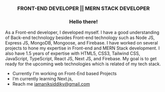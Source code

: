 <h3 align="center">FRONT-END DEVELOPER || MERN STACK DEVELOPER</h3>  

### <div align="center">Hello there!
As a Front-end developer, I developed myself. I have a good understanding of Back-end technology besides Front-end technology such as Node JS, Express JS, MongoDB, Mongoose, and Firebase. I have worked on several projects to hone my expertise in Front-end and MERN Stack development. I also have 1.5 years of expertise with HTML5, CSS3, Tailwind CSS, JavaScript, TypeScript, React JS, Next JS, and Firebase. My goal is to get ready for the upcoming web technologies which is related of my tech stack.</div> 

  

- Currently I'm working on Front-End based Projects 
- I’m currently learning Next.js, 
- Reach me iamaniksiddiky@gmail.com  
